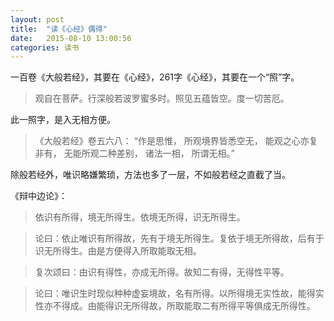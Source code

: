 ```yaml
---
layout: post
title:  "读《心经》偶得"
date:   2015-08-10 13:00:56
categories: 读书 
---
```



一百卷《大般若经》，其要在《心经》，261字《心经》，其要在一个“照”字。

>观自在菩萨。行深般若波罗蜜多时。照见五蕴皆空。度一切苦厄。

此一照字，是入无相方便。

>《大般若经》卷五六八： “作是思惟， 所观境界皆悉空无， 能观之心亦复非有， 无能所观二种差别， 诸法一相， 所谓无相。”

除般若经外，唯识略嫌繁琐，方法也多了一层，不如般若经之直截了当。

《辩中边论》：

>依识有所得，境无所得生。依境无所得，识无所得生。

>论曰：依止唯识有所得故，先有于境无所得生。复依于境无所得故，后有于识无所得生。由是方便得入所取能取无相。

>复次颂曰：由识有得性，亦成无所得。故知二有得，无得性平等。

>论曰：唯识生时现似种种虚妄境故，名有所得。以所得境无实性故，能得实性亦不得成。由能得识无所得故，所取能取二有所得平等俱成无所得性。
